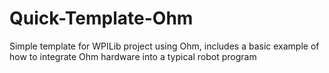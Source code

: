 # Quick-Template-Ohm
Simple template for WPILib project using Ohm, includes a basic example of how to integrate Ohm hardware into a typical robot program

